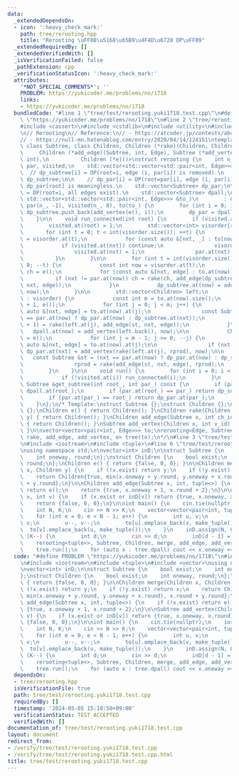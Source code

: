 ```yaml
---
data:
  _extendedDependsOn:
  - icon: ':heavy_check_mark:'
    path: tree/rerooting.hpp
    title: "Rerooting \uFF08\u5168\u65B9\u4F4D\u6728 DP\uFF09"
  _extendedRequiredBy: []
  _extendedVerifiedWith: []
  _isVerificationFailed: false
  _pathExtension: cpp
  _verificationStatusIcon: ':heavy_check_mark:'
  attributes:
    '*NOT_SPECIAL_COMMENTS*': ''
    PROBLEM: https://yukicoder.me/problems/no/1718
    links:
    - https://yukicoder.me/problems/no/1718
  bundledCode: "#line 1 \"tree/test/rerooting.yuki1718.test.cpp\"\n#define PROBLEM\
    \ \"https://yukicoder.me/problems/no/1718\"\n#line 2 \"tree/rerooting.hpp\"\n\
    #include <cassert>\n#include <cstdlib>\n#include <utility>\n#include <vector>\n\
    \n// Rerooting\n// Reference:\n// - https://atcoder.jp/contests/abc222/editorial/2749\n\
    // - https://null-mn.hatenablog.com/entry/2020/04/14/124151\ntemplate <class Edge,\
    \ class Subtree, class Children, Children (*rake)(Children, Children),\n     \
    \     Children (*add_edge)(Subtree, int, Edge), Subtree (*add_vertex)(Children,\
    \ int),\n          Children (*e)()>\nstruct rerooting {\n    int n_;\n    std::vector<int>\
    \ par, visited;\n    std::vector<std::vector<std::pair<int, Edge>>> to;\n\n  \
    \  // dp_subtree[i] = DP(root=i, edge (i, par[i]) is removed).\n    std::vector<Subtree>\
    \ dp_subtree;\n\n    // dp_par[i] = DP(root=par[i], edge (i, par[i]) is removed).\
    \ dp_par[root] is meaningless.\n    std::vector<Subtree> dp_par;\n\n    // dpall[i]\
    \ = DP(root=i, all edges exist).\n    std::vector<Subtree> dpall;\n\n    rerooting(const\
    \ std::vector<std::vector<std::pair<int, Edge>>> &to_)\n        : n_(to_.size()),\
    \ par(n_, -1), visited(n_, 0), to(to_) {\n        for (int i = 0; i < n_; ++i)\
    \ dp_subtree.push_back(add_vertex(e(), i));\n        dp_par = dpall = dp_subtree;\n\
    \    }\n\n    void run_connected(int root) {\n        if (visited.at(root)) return;\n\
    \        visited.at(root) = 1;\n        std::vector<int> visorder{root};\n\n \
    \       for (int t = 0; t < int(visorder.size()); ++t) {\n            int now\
    \ = visorder.at(t);\n            for (const auto &[nxt, _] : to[now]) {\n    \
    \            if (visited.at(nxt)) continue;\n                visorder.push_back(nxt);\n\
    \                visited.at(nxt) = 1;\n                par.at(nxt) = now;\n  \
    \          }\n        }\n\n        for (int t = int(visorder.size()) - 1; t >=\
    \ 0; --t) {\n            const int now = visorder.at(t);\n            Children\
    \ ch = e();\n            for (const auto &[nxt, edge] : to.at(now)) {\n      \
    \          if (nxt != par.at(now)) ch = rake(ch, add_edge(dp_subtree.at(nxt),\
    \ nxt, edge));\n            }\n            dp_subtree.at(now) = add_vertex(ch,\
    \ now);\n        }\n\n        std::vector<Children> left;\n        for (int now\
    \ : visorder) {\n            const int m = to.at(now).size();\n            left.assign(m\
    \ + 1, e());\n            for (int j = 0; j < m; j++) {\n                const\
    \ auto &[nxt, edge] = to.at(now).at(j);\n                const Subtree &st = (nxt\
    \ == par.at(now) ? dp_par.at(now) : dp_subtree.at(nxt));\n                left.at(j\
    \ + 1) = rake(left.at(j), add_edge(st, nxt, edge));\n            }\n         \
    \   dpall.at(now) = add_vertex(left.back(), now);\n\n            Children rprod\
    \ = e();\n            for (int j = m - 1; j >= 0; --j) {\n                const\
    \ auto &[nxt, edge] = to.at(now).at(j);\n\n                if (nxt != par.at(now))\
    \ dp_par.at(nxt) = add_vertex(rake(left.at(j), rprod), now);\n\n             \
    \   const Subtree &st = (nxt == par.at(now) ? dp_par.at(now) : dp_subtree.at(nxt));\n\
    \                rprod = rake(add_edge(st, nxt, edge), rprod);\n            }\n\
    \        }\n    }\n\n    void run() {\n        for (int i = 0; i < n_; ++i) {\n\
    \            if (!visited.at(i)) run_connected(i);\n        }\n    }\n\n    const\
    \ Subtree &get_subtree(int root_, int par_) const {\n        if (par_ < 0) return\
    \ dpall.at(root_);\n        if (par.at(root_) == par_) return dp_subtree.at(root_);\n\
    \        if (par.at(par_) == root_) return dp_par.at(par_);\n        std::exit(1);\n\
    \    }\n};\n/* Template:\nstruct Subtree {};\nstruct Children {};\nstruct Edge\
    \ {};\nChildren e() { return Children(); }\nChildren rake(Children x, Children\
    \ y) { return Children(); }\nChildren add_edge(Subtree x, int ch_id, Edge edge)\
    \ { return Children(); }\nSubtree add_vertex(Children x, int v_id) { return Subtree();\
    \ }\n\nvector<vector<pair<int, Edge>>> to;\nrerooting<Edge, Subtree, Children,\
    \ rake, add_edge, add_vertex, e> tree(to);\n*/\n#line 3 \"tree/test/rerooting.yuki1718.test.cpp\"\
    \n#include <iostream>\n#include <tuple>\n#line 6 \"tree/test/rerooting.yuki1718.test.cpp\"\
    \nusing namespace std;\n\nvector<int> inD;\n\nstruct Subtree {\n    bool exist;\n\
    \    int oneway, round;\n};\nstruct Children {\n    bool exist;\n    int oneway,\
    \ round;\n};\nChildren e() { return {false, 0, 0}; }\n\nChildren merge(Children\
    \ x, Children y) {\n    if (!x.exist) return y;\n    if (!y.exist) return x;\n\
    \    return Children{true, min(x.oneway + y.round, y.oneway + x.round), x.round\
    \ + y.round};\n}\n\nChildren add_edge(Subtree x, int, tuple<>) {\n    if (!x.exist)\
    \ return e();\n    return {true, x.oneway + 1, x.round + 2};\n}\n\nSubtree add_vertex(Children\
    \ x, int v) {\n    if (x.exist or inD[v]) return {true, x.oneway, x.round};\n\
    \    return {false, 0, 0};\n}\n\nint main() {\n    cin.tie(nullptr);\n    ios::sync_with_stdio(false);\n\
    \    int N, K;\n    cin >> N >> K;\n    vector<vector<pair<int, tuple<>>>> to(N);\n\
    \    for (int e = 0; e < N - 1; e++) {\n        int u, v;\n        cin >> u >>\
    \ v;\n        u--, v--;\n        to[u].emplace_back(v, make_tuple());\n      \
    \  to[v].emplace_back(u, make_tuple());\n    }\n    inD.assign(N, 0);\n    while\
    \ (K--) {\n        int d;\n        cin >> d;\n        inD[d - 1] = 1;\n    }\n\
    \    rerooting<tuple<>, Subtree, Children, merge, add_edge, add_vertex, e> tree(to);\n\
    \    tree.run();\n    for (auto x : tree.dpall) cout << x.oneway << '\\n';\n}\n"
  code: "#define PROBLEM \"https://yukicoder.me/problems/no/1718\"\n#include \"../rerooting.hpp\"\
    \n#include <iostream>\n#include <tuple>\n#include <vector>\nusing namespace std;\n\
    \nvector<int> inD;\n\nstruct Subtree {\n    bool exist;\n    int oneway, round;\n\
    };\nstruct Children {\n    bool exist;\n    int oneway, round;\n};\nChildren e()\
    \ { return {false, 0, 0}; }\n\nChildren merge(Children x, Children y) {\n    if\
    \ (!x.exist) return y;\n    if (!y.exist) return x;\n    return Children{true,\
    \ min(x.oneway + y.round, y.oneway + x.round), x.round + y.round};\n}\n\nChildren\
    \ add_edge(Subtree x, int, tuple<>) {\n    if (!x.exist) return e();\n    return\
    \ {true, x.oneway + 1, x.round + 2};\n}\n\nSubtree add_vertex(Children x, int\
    \ v) {\n    if (x.exist or inD[v]) return {true, x.oneway, x.round};\n    return\
    \ {false, 0, 0};\n}\n\nint main() {\n    cin.tie(nullptr);\n    ios::sync_with_stdio(false);\n\
    \    int N, K;\n    cin >> N >> K;\n    vector<vector<pair<int, tuple<>>>> to(N);\n\
    \    for (int e = 0; e < N - 1; e++) {\n        int u, v;\n        cin >> u >>\
    \ v;\n        u--, v--;\n        to[u].emplace_back(v, make_tuple());\n      \
    \  to[v].emplace_back(u, make_tuple());\n    }\n    inD.assign(N, 0);\n    while\
    \ (K--) {\n        int d;\n        cin >> d;\n        inD[d - 1] = 1;\n    }\n\
    \    rerooting<tuple<>, Subtree, Children, merge, add_edge, add_vertex, e> tree(to);\n\
    \    tree.run();\n    for (auto x : tree.dpall) cout << x.oneway << '\\n';\n}\n"
  dependsOn:
  - tree/rerooting.hpp
  isVerificationFile: true
  path: tree/test/rerooting.yuki1718.test.cpp
  requiredBy: []
  timestamp: '2024-05-05 15:10:50+09:00'
  verificationStatus: TEST_ACCEPTED
  verifiedWith: []
documentation_of: tree/test/rerooting.yuki1718.test.cpp
layout: document
redirect_from:
- /verify/tree/test/rerooting.yuki1718.test.cpp
- /verify/tree/test/rerooting.yuki1718.test.cpp.html
title: tree/test/rerooting.yuki1718.test.cpp
---
```

